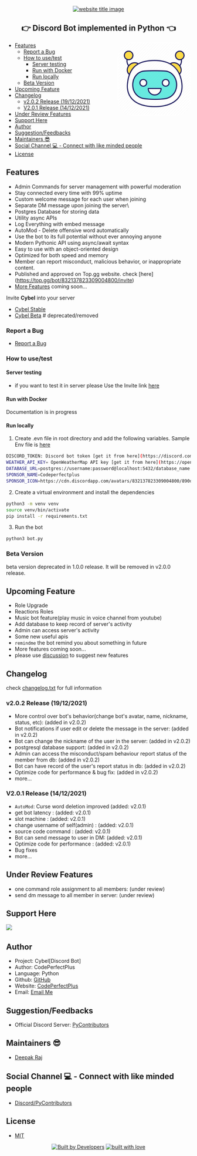 <p align="center">
  <a href="https://py-contributors.github.io/awesomeScripts/"><img src="https://capsule-render.vercel.app/api?type=rect&color=ffdd00&height=100&section=header&text=Cybel%202.O&fontSize=80%&fontColor=ffffff" alt="website title image"></a>

  <h2 align="center">👉 Discord Bot implemented in Python 👈</h2>
</p>

<img style="border-radius: 20%" align="right" src="images/cybel_icon.jpg" height="200" width="200" alt="pycontributors logo">

- [Features](#features)
  - [Report a Bug](#report-a-bug)
  - [How to use/test](#how-to-usetest)
    - [Server testing](#server-testing)
    - [Run with Docker](#run-with-docker)
    - [Run locally](#run-locally)
  - [Beta Version](#beta-version)
- [Upcoming Feature](#upcoming-feature)
- [Changelog](#changelog)
  - [v2.0.2 Release (19/12/2021)](#v202-release-19122021)
  - [V2.0.1 Release (14/12/2021)](#v201-release-14122021)
- [Under Review Features](#under-review-features)
- [Support Here](#support-here)
- [Author](#author)
- [Suggestion/Feedbacks](#suggestionfeedbacks)
- [Maintainers 😎](#maintainers-)
- [Social Channel 💻 - Connect with like minded people](#social-channel----connect-with-like-minded-people)
- [License](#license) 

## Features

- Admin Commands for server management with powerful moderation
- Stay connected every time with 99% uptime
- Custom welcome message for each user when joining
- Separate DM message upon joining the server\
- Postgres Database for storing data
- Utility async APIs
- Log Everything with embed message
- AutoMod - Delete offensive word automatically
- Use the bot to its full potential without ever annoying anyone
- Modern Pythonic API using async/await syntax
- Easy to use with an object-oriented design
- Optimized for both speed and memory
- Member can report misconduct, malicious behavior, or inappropriate content.
- Published and approved on Top.gg website. check [here]
(https://top.gg/bot/832137823309004800/invite)
- [More Features]((#upcoming-feature)) coming soon...

Invite **Cybel** into your server

- [Cybel Stable](https://top.gg/bot/832137823309004800/invite)
- [Cybel Beta](https://discord.com/api/oauth2/authorize?client_id=831918257166090250&permissions=142337&scope=bot) # deprecated/removed


### Report a Bug


- [Report a Bug](https://github.com/codePerfectPlus/cybel/discussions)

### How to use/test

#### Server testing

- if you want to test it in server please Use the Invite link [here](https://top.gg/bot/832137823309004800/invite)

#### Run with Docker

Documentation is in progress

#### Run locally 
1. Create .evn file in root directory and add the following variables. Sample Env file is [here](/.env.sample)

```bash
DISCORD_TOKEN: Discord bot token [get it from here](https://discord.com/developers/applications)
WEATHER_API_KEY= OpenWeatherMap API key [get it from here](https://openweathermap.org/api)
DATABASE_URL=postgres://username:password@localhost:5432/database_name
SPONSOR_NAME=Codeperfectplus
SPONSOR_ICON=https://cdn.discordapp.com/avatars/832137823309004800/890d78333bd8c91665e416bb889e24f8.webp
```

2. Create a virtual environment and install the dependencies

```bash
python3 -m venv venv
source venv/bin/activate
pip install -r requirements.txt
```

3. Run the bot

```bash
python3 bot.py
```

### Beta Version

beta version deprecated in 1.0.0 release. It will be removed in v2.0.0 release.

## Upcoming Feature

- Role Upgrade
- Reactions Roles
- Music bot feature(play music in voice channel from youtube)
- Add database to keep record of server's activity
- Admin can access server's activity
- Some new useful apis
- `remindme`  the bot remind you about something in future
- More features coming soon...
- please use [discussion](https://github.com/codePerfectPlus/cybel/discussions) to suggest new features

## Changelog

check [changelog.txt](/changelog.txt) for full information

### v2.0.2 Release (19/12/2021)

- More control over bot's behavior(change bot's avatar, name, nickname, status, etc): (added in v2.0.2)
- Bot notifications if user edit or delete the message in the server: (added in v2.0.2)
- Bot can change the nickname of the user in the server: (added in v2.0.2)
- postgresql database support: (added in v2.0.2)
- Admin can access the misconduct/spam behaviour report status of the member from db: (added in v2.0.2)
- Bot can have record of the user's report status in db: (added in v2.0.2)
- Optimize code for performance & bug fix: (added in v2.0.2)
- more...

### V2.0.1 Release (14/12/2021)

- `AutoMod`: Curse word deletion improved (added: v2.0.1)
- get bot latency : (added: v2.0.1)
- slot machine : (added: v2.0.1)
- change username of self(admin) : (added: v2.0.1)
- source code command : (added: v2.0.1)
- Bot can send message to user in DM: (added: v2.0.1)
- Optimize code for performance : (added: v2.0.1)
- Bug fixes
- more...

## Under Review Features

- one command role assignment to all members: (under review)
- send dm message to all member in server: (under review)

## Support Here

<a href="https://www.buymeacoffee.com/codeperfectplus"><img src="https://img.buymeacoffee.com/button-api/?text=Buy me a book&emoji=📖&slug=codeperfectplus&button_colour=FFDD00&font_colour=000000&font_family=Cookie&outline_colour=000000&coffee_colour=ffffff"></a>

## Author

- Project: Cybel[Discord Bot]
- Author: CodePerfectPlus
- Language: Python
- Github: [GitHub](https://github.com/codePerfectPlus)
- Website: [CodePerfectPlus](http://codeperfectplus.herokuapp.com/)
- Email: [Email Me](mailto:codeperfectplus@gmail.com)

## Suggestion/Feedbacks

- Official Discord Server: [PyContributors](https://discord.gg/JfbK3bS)

## Maintainers 😎

- [Deepak Raj](https://github.com/CodePerfectPlus)

## Social Channel 💻 - Connect with like minded people

- [Discord/PyContributors](https://discord.gg/FXyh2S3)

## License 

- [MIT](https://github.com/Py-Contributors/cybel-discord.py/blob/main/LICENSE)

<p align="center">
<a href="https://api.github.com/repos/py-contributors/awesomescripts/contributors"><img src="http://ForTheBadge.com/images/badges/built-by-developers.svg" alt="Built by Developers"></a>
<a href="https://github.com/codePerfectPlus"><img src="http://ForTheBadge.com/images/badges/built-with-love.svg" alt="built with love"></a>
</p>

